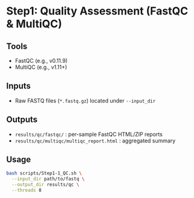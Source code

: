 # Step1: Quality Assessment (FastQC & MultiQC)

## Tools
- FastQC (e.g., v0.11.9)
- MultiQC (e.g., v1.11+)

## Inputs
- Raw FASTQ files (`*.fastq.gz`) located under `--input_dir`

## Outputs
- `results/qc/fastqc/` : per-sample FastQC HTML/ZIP reports  
- `results/qc/multiqc/multiqc_report.html` : aggregated summary

## Usage
```bash
bash scripts/Step1-1_QC.sh \
  --input_dir path/to/fastq \
  --output_dir results/qc \
  --threads 8
